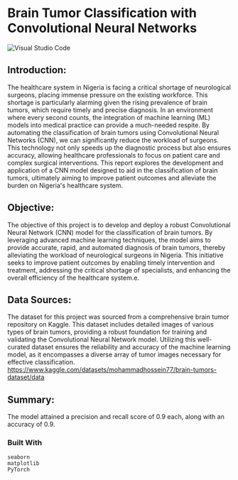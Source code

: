 # Brain Tumor Classification with Convolutional Neural Networks
![Visual Studio Code](https://img.shields.io/badge/Visual%20Studio%20Code-0078d7.svg?style=for-the-badge&logo=visual-studio-code&logoColor=white)

## Introduction:

The healthcare system in Nigeria is facing a critical shortage of neurological surgeons, placing immense pressure on the existing workforce. This shortage is particularly alarming given the rising prevalence of brain tumors, which require timely and precise diagnosis. In an environment where every second counts, the integration of machine learning (ML) models into medical practice can provide a much-needed respite. By automating the classification of brain tumors using Convolutional Neural Networks (CNN), we can significantly reduce the workload of surgeons. This technology not only speeds up the diagnostic process but also ensures accuracy, allowing healthcare professionals to focus on patient care and complex surgical interventions. This report explores the development and application of a CNN model designed to aid in the classification of brain tumors, ultimately aiming to improve patient outcomes and alleviate the burden on Nigeria's healthcare system.

## Objective:

The objective of this project is to develop and deploy a robust Convolutional Neural Network (CNN) model for the classification of brain tumors. By leveraging advanced machine learning techniques, the model aims to provide accurate, rapid, and automated diagnosis of brain tumors, thereby alleviating the workload of neurological surgeons in Nigeria. This initiative seeks to improve patient outcomes by enabling timely intervention and treatment, addressing the critical shortage of specialists, and enhancing the overall efficiency of the healthcare system.e.

## Data Sources:

The dataset for this project was sourced from a comprehensive brain tumor repository on Kaggle. This dataset includes detailed images of various types of brain tumors, providing a robust foundation for training and validating the Convolutional Neural Network model. Utilizing this well-curated dataset ensures the reliability and accuracy of the machine learning model, as it encompasses a diverse array of tumor images necessary for effective classification.
https://www.kaggle.com/datasets/mohammadhossein77/brain-tumors-dataset/data

## Summary:

The model attained a precision and recall score of 0.9 each, along with an accuracy of 0.9.

### Built With

```
seaborn
matplotlib
PyTorch

```